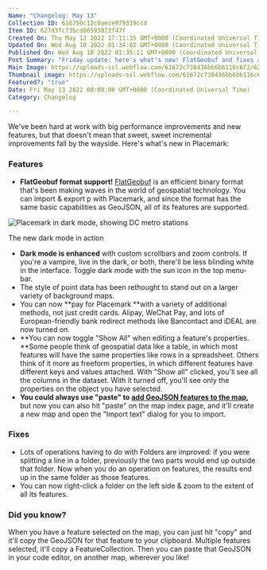 ```yaml
---
Name: "Changelog: May 13"
Collection ID: 616750c12c0aece979319ccd
Item ID: 627d3fc73bcd06593872f47f
Created On: Thu May 12 2022 17:11:35 GMT+0000 (Coordinated Universal Time)
Updated On: Wed Aug 10 2022 01:34:02 GMT+0000 (Coordinated Universal Time)
Published On: Wed Aug 10 2022 01:35:11 GMT+0000 (Coordinated Universal Time)
Post Summary: "Friday update: here's what's new! FlatGeobuf and fixes and features."
Main Image: https://uploads-ssl.webflow.com/61672c738436bb6bb116c6f2/627ec5598f82a71b28bb823b_Changelog%20May%203.png
Thumbnail image: https://uploads-ssl.webflow.com/61672c738436bb6bb116c6f2/627ec5598f82a71b28bb823b_Changelog%20May%203.png
Featured?: "true"
Date: Fri May 13 2022 00:00:00 GMT+0000 (Coordinated Universal Time)
Category: Changelog

---
```


We've been hard at work with big performance improvements and new features, but that doesn't mean that sweet, sweet incremental improvements fall by the wayside. Here's what's new in Placemark:

### Features

* **FlatGeobuf format support!** [FlatGeobuf](http://flatgeobuf.org/) is an efficient binary format that's been making waves in the world of geospatial technology. You can import & export p with Placemark, and since the format has the same basic capabilities as GeoJSON, all of its features are supported.

![Placemark in dark mode, showing DC metro stations](https://uploads-ssl.webflow.com/61672c738436bb6bb116c6f2/627ec5f37fde0759350564e5_CleanShot%202022-05-13%20at%2016.56.03%402x.png)

The new dark mode in action

* **Dark mode is enhanced** with custom scrollbars and zoom controls. If you're a vampire, live in the dark, or both, there'll be less blinding white in the interface. Toggle dark mode with the sun icon in the top menu-bar.
* The style of point data has been rethought to stand out on a larger variety of background maps.
* You can now **pay for Placemark **with a variety of additional methods, not just credit cards. Alipay, WeChat Pay, and lots of European-friendly bank redirect methods like Bancontact and iDEAL are now turned on.
* **You can now toggle "Show All" when editing a feature's properties. **Some people think of geospatial data like a table, in which most features will have the same properties like rows in a spreadsheet. Others think of it more as freeform properties, in which different features have different keys and values attached. With "Show all" clicked, you'll see all the columns in the dataset. With it turned off, you'll see only the properties on the object you have selected.
* **You could always use "paste" to **[**add GeoJSON features to the map**](/documentation/importing)**,** but now you can also hit "paste" on the map index page, and it'll create a new map and open the "Import text" dialog for you to import.

### Fixes

* Lots of operations having to do with Folders are improved: if you were splitting a line in a folder, previously the two parts would end up outside that folder. Now when you do an operation on features, the results end up in the same folder as those features.
* You can now right-click a folder on the left side & zoom to the extent of all its features.

### Did you know?

When you have a feature selected on the map, you can just hit "copy" and it'll copy the GeoJSON for that feature to your clipboard. Multiple features selected, it'll copy a FeatureCollection. Then you can paste that GeoJSON in your code editor, on another map, wherever you like!
